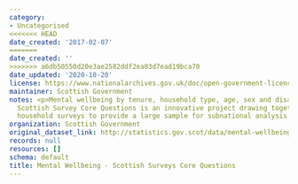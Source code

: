 ```yaml
---
category:
- Uncategorised
<<<<<<< HEAD
date_created: '2017-02-07'
=======
date_created: ''
>>>>>>> a6db50550d20e3ae2582ddf2ea03d7ead19bca70
date_updated: '2020-10-20'
license: https://www.nationalarchives.gov.uk/doc/open-government-licence/version/3/
maintainer: Scottish Government
notes: <p>Mental wellbeing by tenure, household type, age, sex and disability. The
  Scottish Survey Core Questions is an innovative project drawing together multiple
  household surveys to provide a large sample for subnational analysis.</p>
organization: Scottish Government
original_dataset_link: http://statistics.gov.scot/data/mental-wellbeing-sscq
records: null
resources: []
schema: default
title: Mental Wellbeing - Scottish Surveys Core Questions
---
```

